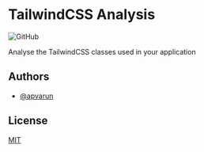 # TailwindCSS Analysis

![GitHub](https://img.shields.io/github/license/apvarun/tailwindcss-analysis)

Analyse the TailwindCSS classes used in your application

## Authors

- [@apvarun](https://www.github.com/apvarun)
  
## License

[MIT](LICENSE)
